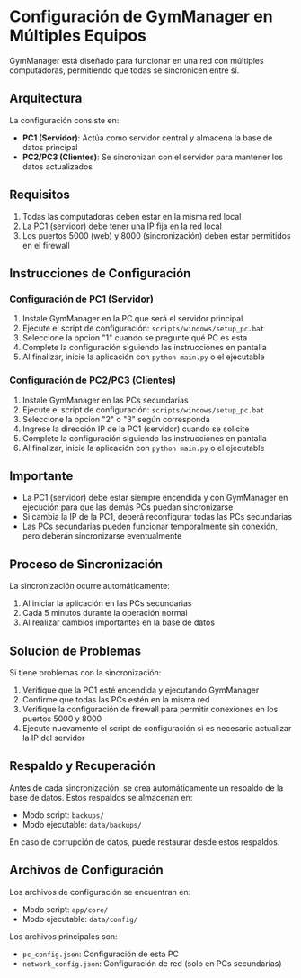 # Configuración de GymManager en Múltiples Equipos

GymManager está diseñado para funcionar en una red con múltiples computadoras, permitiendo que todas se sincronicen entre sí.

## Arquitectura

La configuración consiste en:

- **PC1 (Servidor)**: Actúa como servidor central y almacena la base de datos principal
- **PC2/PC3 (Clientes)**: Se sincronizan con el servidor para mantener los datos actualizados

## Requisitos

1. Todas las computadoras deben estar en la misma red local
2. La PC1 (servidor) debe tener una IP fija en la red local
3. Los puertos 5000 (web) y 8000 (sincronización) deben estar permitidos en el firewall

## Instrucciones de Configuración

### Configuración de PC1 (Servidor)

1. Instale GymManager en la PC que será el servidor principal
2. Ejecute el script de configuración: `scripts/windows/setup_pc.bat`
3. Seleccione la opción "1" cuando se pregunte qué PC es esta
4. Complete la configuración siguiendo las instrucciones en pantalla
5. Al finalizar, inicie la aplicación con `python main.py` o el ejecutable

### Configuración de PC2/PC3 (Clientes)

1. Instale GymManager en las PCs secundarias
2. Ejecute el script de configuración: `scripts/windows/setup_pc.bat`
3. Seleccione la opción "2" o "3" según corresponda
4. Ingrese la dirección IP de la PC1 (servidor) cuando se solicite
5. Complete la configuración siguiendo las instrucciones en pantalla
6. Al finalizar, inicie la aplicación con `python main.py` o el ejecutable

## Importante

- La PC1 (servidor) debe estar siempre encendida y con GymManager en ejecución para que las demás PCs puedan sincronizarse
- Si cambia la IP de la PC1, deberá reconfigurar todas las PCs secundarias
- Las PCs secundarias pueden funcionar temporalmente sin conexión, pero deberán sincronizarse eventualmente

## Proceso de Sincronización

La sincronización ocurre automáticamente:

1. Al iniciar la aplicación en las PCs secundarias
2. Cada 5 minutos durante la operación normal
3. Al realizar cambios importantes en la base de datos

## Solución de Problemas

Si tiene problemas con la sincronización:

1. Verifique que la PC1 esté encendida y ejecutando GymManager
2. Confirme que todas las PCs estén en la misma red
3. Verifique la configuración de firewall para permitir conexiones en los puertos 5000 y 8000
4. Ejecute nuevamente el script de configuración si es necesario actualizar la IP del servidor

## Respaldo y Recuperación

Antes de cada sincronización, se crea automáticamente un respaldo de la base de datos. Estos respaldos se almacenan en:

- Modo script: `backups/`
- Modo ejecutable: `data/backups/`

En caso de corrupción de datos, puede restaurar desde estos respaldos.

## Archivos de Configuración

Los archivos de configuración se encuentran en:

- Modo script: `app/core/`
- Modo ejecutable: `data/config/`

Los archivos principales son:
- `pc_config.json`: Configuración de esta PC
- `network_config.json`: Configuración de red (solo en PCs secundarias) 